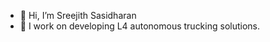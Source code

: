- 👋 Hi, I’m Sreejith Sasidharan
- 👀 I work on developing L4 autonomous trucking solutions.


<!---
4lhc/4lhc is a ✨ special ✨ repository because its `README.md` (this file) appears on your GitHub profile.
You can click the Preview link to take a look at your changes.
--->

